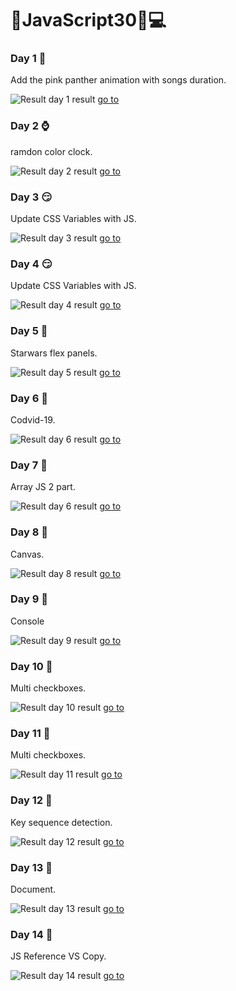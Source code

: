 # :hammer:JavaScript30:rocket::computer:

### Day 1 :tiger:
Add the pink panther animation with songs duration. 

![Result day 1](https://github.com/DavidAlejandroM/JavaScript30/blob/master/01-day/assets/img/01-day.png?raw=true)
result [go to](https://davidalejandrom.github.io/JavaScript30/01-day/index.html)


### Day 2 :watch:
ramdon color clock. 

![Result day 2](https://github.com/DavidAlejandroM/JavaScript30/blob/master/02-day/assets/img/02-day.png?raw=true)
result [go to](https://davidalejandrom.github.io/JavaScript30/02-day/index.html)


### Day 3 :smirk:
Update CSS Variables with JS. 

![Result day 3](https://github.com/DavidAlejandroM/JavaScript30/blob/master/03-day/assets/img/03-day.png?raw=true)
result [go to](https://davidalejandrom.github.io/JavaScript30/03-day/index.html)


### Day 4 :smirk:
Update CSS Variables with JS. 

![Result day 4](https://github.com/DavidAlejandroM/JavaScript30/blob/master/04-day/assets/img/04-day.png?raw=true)
result [go to](https://davidalejandrom.github.io/JavaScript30/04-day/index.html)


### Day 5 :rocket:
Starwars flex panels. 

![Result day 5](https://github.com/DavidAlejandroM/JavaScript30/blob/master/05-day/assets/img/05-day.png?raw=true)
result [go to](https://davidalejandrom.github.io/JavaScript30/05-day/index.html)


### Day 6 :rocket:
Codvid-19. 

![Result day 6](https://github.com/DavidAlejandroM/JavaScript30/blob/master/06-day/assets/img/06-day.png?raw=true)
result [go to](https://davidalejandrom.github.io/JavaScript30/06-day/index.html)


### Day 7 :rocket:
Array JS 2 part. 

![Result day 6](https://github.com/DavidAlejandroM/JavaScript30/blob/master/07-day/assets/img/day.png?raw=true)
result [go to](https://davidalejandrom.github.io/JavaScript30/07-day/index.html)


### Day 8 :rocket:
Canvas. 

![Result day 8](https://github.com/DavidAlejandroM/JavaScript30/blob/master/08-day/assets/img/day.png?raw=true)
result [go to](https://davidalejandrom.github.io/JavaScript30/08-day/index.html)


### Day 9 :rocket:
Console 

![Result day 9](https://github.com/DavidAlejandroM/JavaScript30/blob/master/09-day/assets/img/day.png?raw=true)
result [go to](https://davidalejandrom.github.io/JavaScript30/09-day/index.html)


### Day 10 :rocket:
Multi checkboxes. 

![Result day 10](https://github.com/DavidAlejandroM/JavaScript30/blob/master/10-day/assets/img/day.png?raw=true)
result [go to](https://davidalejandrom.github.io/JavaScript30/10-day/index.html)


### Day 11 :rocket:
Multi checkboxes. 

![Result day 11](https://github.com/DavidAlejandroM/JavaScript30/blob/master/11-day/assets/img/day.png?raw=true)
result [go to](https://davidalejandrom.github.io/JavaScript30/11-day/index.html)


### Day 12 :rocket:
Key sequence detection. 

![Result day 12](https://github.com/DavidAlejandroM/JavaScript30/blob/master/12-day/assets/img/day.png?raw=true)
result [go to](https://davidalejandrom.github.io/JavaScript30/12-day/index.html)


### Day 13 :rocket:
Document. 

![Result day 13](https://github.com/DavidAlejandroM/JavaScript30/blob/master/13-day/assets/img/day.png?raw=true)
result [go to](https://davidalejandrom.github.io/JavaScript30/13-day/index.html)


### Day 14 :rocket:
JS Reference VS Copy. 

![Result day 14](https://github.com/DavidAlejandroM/JavaScript30/blob/master/14-day/assets/img/day.png?raw=true)
result [go to](https://davidalejandrom.github.io/JavaScript30/14-day/index.html)